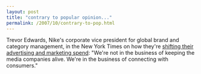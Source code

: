 ```yaml
---
layout: post
title: "contrary to popular opinion..."
permalink: /2007/10/contrary-to-pop.html
---
```


Trevor Edwards, Nike's corporate vice president for global brand and category management, in the New York Times on how they're [shifting their advertising and marketing spend](http://www.nytimes.com/2007/10/14/business/media/14ad.html?_r=1&ref=business&oref=login): "We're not in the business of keeping the media companies alive. We're in the business of connecting with consumers."